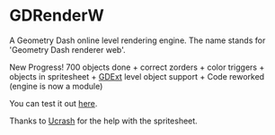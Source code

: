 # GDRenderW
A Geometry Dash online level rendering engine. The name stands for 'Geometry Dash renderer web'.

New Progress! 700 objects done + correct zorders + color triggers + objects in spritesheet + [GDExt](https://github.com/gdext/editor) level object support + Code reworked (engine is now a module)

You can test it out [here](https://iliashdz.github.io/GDRenderW).

Thanks to [Ucrash](https://github.com/GDUcrash) for the help with the spritesheet.
